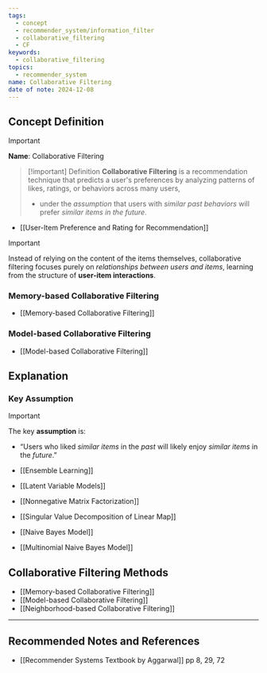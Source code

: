```yaml
---
tags:
  - concept
  - recommender_system/information_filter
  - collaborative_filtering
  - CF
keywords:
  - collaborative_filtering
topics:
  - recommender_system
name: Collaborative Filtering
date of note: 2024-12-08
---
```


## Concept Definition

>[!important]
>**Name**: Collaborative Filtering

>[!important] Definition
>**Collaborative Filtering** is a recommendation technique that predicts a user's preferences by analyzing patterns of likes, ratings, or behaviors across many users, 
>- under the *assumption* that users with *similar past behaviors* will prefer *similar items in the future*.


- [[User-Item Preference and Rating for Recommendation]]

>[!important]
>Instead of relying on the content of the items themselves, collaborative filtering focuses purely on *relationships between users and items*, learning from the structure of **user-item interactions**.

### Memory-based Collaborative Filtering

- [[Memory-based Collaborative Filtering]]

### Model-based Collaborative Filtering

- [[Model-based Collaborative Filtering]]


## Explanation

### Key Assumption

>[!important]
>The key **assumption** is:
> 
>- “Users who liked *similar items* in the *past* will likely enjoy *similar items* in the *future*.”


- [[Ensemble Learning]]

- [[Latent Variable Models]]
- [[Nonnegative Matrix Factorization]]
- [[Singular Value Decomposition of Linear Map]]


- [[Naive Bayes Model]]
- [[Multinomial Naive Bayes Model]]


## Collaborative Filtering Methods

- [[Memory-based Collaborative Filtering]]
- [[Model-based Collaborative Filtering]]
- [[Neighborhood-based Collaborative Filtering]]



-----------
##  Recommended Notes and References




- [[Recommender Systems Textbook by Aggarwal]] pp 8, 29, 72